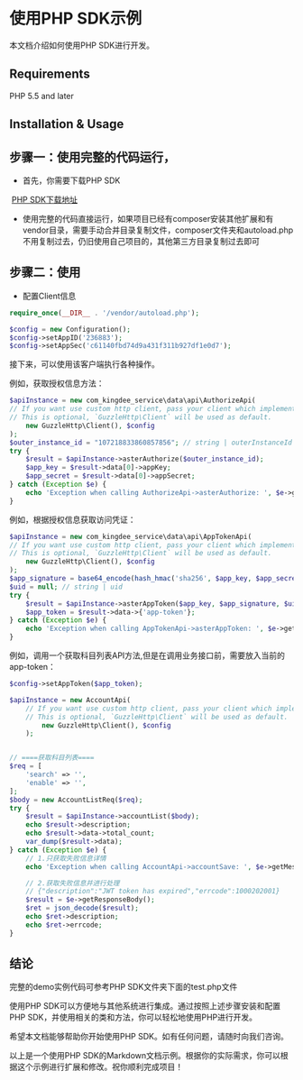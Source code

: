 # 使用PHP SDK示例

本文档介绍如何使用PHP SDK进行开发。

## Requirements

PHP 5.5 and later

## Installation & Usage

## 步骤一：使用完整的代码运行，

- 首先，你需要下载PHP SDK

​		[PHP SDK下载地址](https://open.jdy.com/admin/api/download?path=MzE4)

- 使用完整的代码直接运行，如果项目已经有composer安装其他扩展和有vendor目录，需要手动合并目录复制文件，composer文件夹和autoload.php不用复制过去，仍旧使用自己项目的，其他第三方目录复制过去即可


## 步骤二：使用

- 配置Client信息

```php
require_once(__DIR__ . '/vendor/autoload.php');

$config = new Configuration();
$config->setAppID('236883');
$config->setAppSec('c61140fbd74d9a431f311b927df1e0d7');
```


接下来，可以使用该客户端执行各种操作。

例如，获取授权信息方法：

```php
$apiInstance = new com_kingdee_service\data\api\AuthorizeApi(
// If you want use custom http client, pass your client which implements `GuzzleHttp\ClientInterface`.
// This is optional, `GuzzleHttp\Client` will be used as default.
    new GuzzleHttp\Client(), $config
);
$outer_instance_id = "107218833860857856"; // string | outerInstanceId
try {
    $result = $apiInstance->asterAuthorize($outer_instance_id);
    $app_key = $result->data[0]->appKey;
    $app_secret = $result->data[0]->appSecret;
} catch (Exception $e) {
    echo 'Exception when calling AuthorizeApi->asterAuthorize: ', $e->getMessage(), PHP_EOL;
}
```

例如，根据授权信息获取访问凭证：

```php
$apiInstance = new com_kingdee_service\data\api\AppTokenApi(
// If you want use custom http client, pass your client which implements `GuzzleHttp\ClientInterface`.
// This is optional, `GuzzleHttp\Client` will be used as default.
    new GuzzleHttp\Client(), $config
);
$app_signature = base64_encode(hash_hmac('sha256', $app_key, $app_secret, false));; // string | app_signature
$uid = null; // string | uid
try {
    $result = $apiInstance->asterAppToken($app_key, $app_signature, $uid);
    $app_token = $result->data->{'app-token'};
} catch (Exception $e) {
    echo 'Exception when calling AppTokenApi->asterAppToken: ', $e->getMessage(), PHP_EOL;
}
```

例如，调用一个获取科目列表API方法,但是在调用业务接口前，需要放入当前的app-token：

```php
$config->setAppToken($app_token);

$apiInstance = new AccountApi(
    // If you want use custom http client, pass your client which implements `GuzzleHttp\ClientInterface`.
    // This is optional, `GuzzleHttp\Client` will be used as default.
        new GuzzleHttp\Client(), $config
    );


// ====获取科目列表====
$req = [
    'search' => '',
    'enable' => '',
];
$body = new AccountListReq($req);
try {
    $result = $apiInstance->accountList($body);
    echo $result->description;
    echo $result->data->total_count;
    var_dump($result->data);
} catch (Exception $e) {
    // 1.只获取失败信息详情
    echo 'Exception when calling AccountApi->accountSave: ', $e->getMessage(), PHP_EOL;

    // 2.获取失败信息并进行处理
    // {"description":"JWT token has expired","errcode":1000202001}
    $result = $e->getResponseBody();
    $ret = json_decode($result);
    echo $ret->description;
    echo $ret->errcode;
}
```

## 

## 结论
完整的demo实例代码可参考PHP SDK文件夹下面的test.php文件

使用PHP SDK可以方便地与其他系统进行集成。通过按照上述步骤安装和配置PHP SDK，并使用相关的类和方法，你可以轻松地使用PHP进行开发。

希望本文档能够帮助你开始使用PHP SDK。如有任何问题，请随时向我们咨询。

以上是一个使用PHP SDK的Markdown文档示例。根据你的实际需求，你可以根据这个示例进行扩展和修改。祝你顺利完成项目！